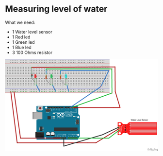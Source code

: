 # Measuring level of water
What we need:
* 1 Water level sensor
* 1 Red led
* 1 Green led
* 1 Blue led
* 3 100 Ohms resistor

![Diagram](Diagram.png)